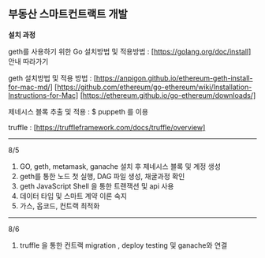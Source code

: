 ## 부동산 스마트컨트랙트 개발 

**설치 과정**

geth를 사용하기 위한 Go 설치방법 및 적용방법 : 
[https://golang.org/doc/install]  안내 따라가기 

geth 설치방법 및 적용 방법 : 
[https://anpigon.github.io/ethereum-geth-install-for-mac-md/] 
[https://github.com/ethereum/go-ethereum/wiki/Installation-Instructions-for-Mac]
[https://ethereum.github.io/go-ethereum/downloads/]

제네시스 블록 추출 및 적용 : $ puppeth 를 이용
 
truffle : [https://truffleframework.com/docs/truffle/overview]

---------------
8/5  
1. GO, geth, metamask, ganache 설치 후 제네시스 블록 및 계정 생성
2. geth를 통한 노드 첫 실행, DAG 파일 생성, 채굴과정 확인 
3. geth JavaScript Shell 을 통한 트랜잭션 및 api 사용 
4. 데이터 타입 및 스마트 계약 이론 숙지 
5. 가스, 옵코드, 컨트랙 최적화 

--------------
8/6 
1. truffle 을 통한 컨트랙 migration , deploy testing 및 ganache와 연결


